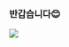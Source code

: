### 반갑습니다😊
<img src="https://img.shields.io/badge/인스타그램-FFCFDA?style=flat-square&logo=instagram&logoColor=FF7E9D"/>
<!--
**yerim07/yerim07** is a ✨ _special_ ✨ repository because its `README.md` (this file) appears on your GitHub profile.

Here are some ideas to get you started:

- 🔭 I’m currently working on ...
- 🌱 I’m currently learning ...
- 👯 I’m looking to collaborate on ...
- 🤔 I’m looking for help with ...
- 💬 Ask me about ...
- 📫 How to reach me: ...
- 😄 Pronouns: ...
- ⚡ Fun fact: ...
-->
